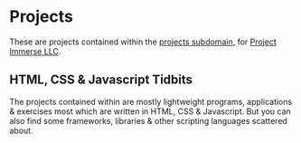 # Projects

These are projects contained within the [projects subdomain](https://projects.projectimmerse.com), for [Project Immerse LLC](https://www.projectimmerse.com/).

## HTML, CSS & Javascript Tidbits
The projects contained within are mostly lightweight programs, applications & exercises most which are written in HTML, CSS & Javascript. But you can also find some frameworks, libraries & other scripting languages scattered about.
